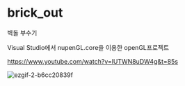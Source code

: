 # brick_out
벽돌 부수기

Visual Studio에서 nupenGL.core을 이용한 openGL프로젝트

https://www.youtube.com/watch?v=lUTWN8uDW4g&t=85s

![ezgif-2-b6cc20839f](https://github.com/user-attachments/assets/b9f9e60c-890b-4f88-b6e6-155fea728c9c)
